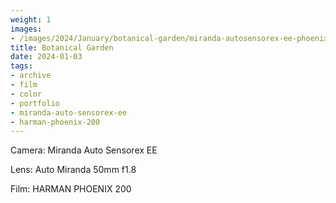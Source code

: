 ```yaml
---
weight: 1
images:
- /images/2024/January/botanical-garden/miranda-autosensorex-ee-phoenix-200/20240105-R1-00349-0000.jpg
title: Botanical Garden
date: 2024-01-03
tags:
- archive
- film
- color
- portfolio
- miranda-auto-sensorex-ee
- harman-phoenix-200
---
```


Camera: Miranda Auto Sensorex EE

Lens: Auto Miranda 50mm f1.8

Film: HARMAN PHOENIX 200